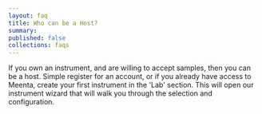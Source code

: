 ```yaml
---
layout: faq
title: Who can be a Host?
summary:
published: false
collections: faqs
---
```


If you own an instrument, and are willing to accept samples, then you can be a host. Simple register for an account, or if you already have access to Meenta, create your first instrument in the 'Lab' section. This will open our instrument wizard that will walk you through the selection and configuration.
